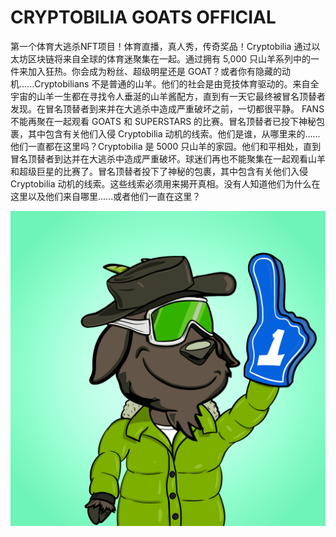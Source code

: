 # CRYPTOBILIA GOATS OFFICIAL

第一个体育大逃杀NFT项目！体育直播，真人秀，传奇奖品！Cryptobilia 通过以太坊区块链将来自全球的体育迷聚集在一起。通过拥有 5,000 只山羊系列中的一件来加入狂热。你会成为粉丝、超级明星还是 GOAT？或者你有隐藏的动机......Cryptobilians 不是普通的山羊。他们的社会是由竞技体育驱动的。来自全宇宙的山羊一生都在寻找令人垂涎的山羊酱配方，直到有一天它最终被冒名顶替者发现。在冒名顶替者到来并在大逃杀中造成严重破坏之前，一切都很平静。 FANS 不能再聚在一起观看 GOATS 和 SUPERSTARS 的比赛。冒名顶替者已投下神秘包裹，其中包含有关他们入侵 Cryptobilia 动机的线索。他们是谁，从哪里来的……他们一直都在这里吗？Cryptobilia 是 5000 只山羊的家园。他们和平相处，直到冒名顶替者到达并在大逃杀中造成严重破坏。球迷们再也不能聚集在一起观看山羊和超级巨星的比赛了。冒名顶替者投下了神秘的包裹，其中包含有关他们入侵 Cryptobilia 动机的线索。这些线索必须用来揭开真相。没有人知道他们为什么在这里以及他们来自哪里......或者他们一直在这里？

![nft](1.png)
